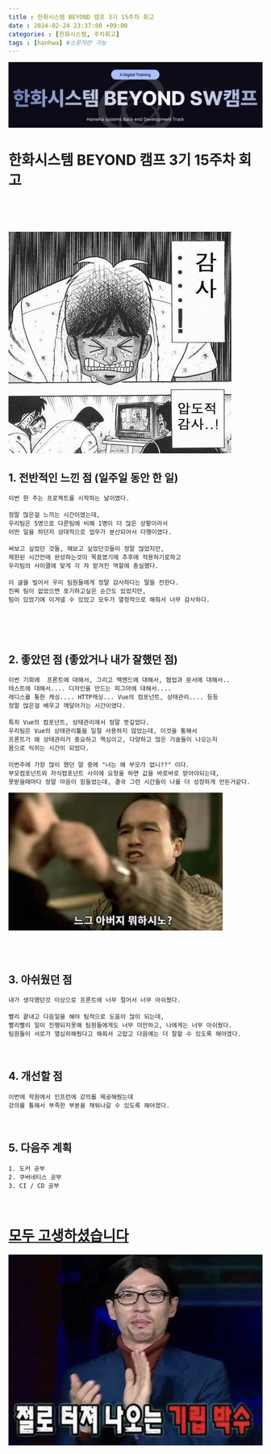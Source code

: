 ```yaml
---
title : 한화시스템 BEYOND 캠프 3기 15주차 회고
date : 2024-02-24 23:37:00 +09:00
categories : [한화시스템, 주차회고]
tags : [hanhwa] #소문자만 가능
---
```


![hanhwa-screenshot](/assets/img/post20231118/hanhwa_logo.png)

# 한화시스템 BEYOND 캠프 3기 15주차 회고 



<br><br><br>


![hanhwa-screenshot](/assets/img/post20240224week15/week15_01.png)
## 1. 전반적인 느낀 점 (일주일 동안 한 일)
    이번 한 주는 프로젝트를 시작하는 날이였다.

    정말 많은걸 느끼는 시간이였는데,
    우리팀은 5명으로 다른팀에 비해 1명이 더 많은 상황이라서
    어떤 일을 하던지 상대적으로 업무가 분산되어서 다행이였다.

    써보고 싶었던 것들, 해보고 싶었던것들이 정말 많았지만,
    제한된 시간안에 완성하는것이 목표였기에 추후에 적용하기로하고
    우리팀의 사이클에 맞게 각 자 맡겨진 역할에 충실했다. 

    이 글을 빌어서 우리 팀원들에게 정말 감사하다는 말을 전한다.
    진짜 팀이 없었으면 포기하고싶은 순간도 있었지만, 
    팀이 있었기에 이겨낼 수 있었고 모두가 열정적으로 해줘서 너무 감사하다.


<br><br><br>

## 2. 좋았던 점 (좋았거나 내가 잘했던 점)
    이번 기회에  프론트에 대해서, 그리고 백엔드에 대해서, 협업과 문서에 대해서..
    테스트에 대해서.... 디자인을 만드는 피그마에 대해서....
    레디스를 통한 캐싱.... HTTP캐싱... Vue의 컴포넌트, 상태관리.... 등등
    정말 많은걸 배우고 깨달아가는 시간이였다.

    특히 Vue의 컴포넌트, 상태관리에서 정말 뜻깊었다.
    우리팀은 Vue의 상태관리툴을 일절 사용하지 않았는데, 이것을 통해서
    프론트가 왜 상태관리가 중요하고 핵심이고, 다양하고 많은 기술들이 나오는지
    몸으로 익히는 시간이 되었다.

    이번주에 가장 많이 했던 말 중에 "너는 왜 부모가 없니??" 이다.
    부모컴포넌트와 자식컴포넌트 사이에 요청을 하면 값을 바로바로 받아야되는데,
    못받을때마다 정말 마음이 힘들었는데, 결국 그런 시간들이 나를 더 성장하게 만든거같다.

![hanhwa-screenshot](/assets/img/post20240224week15/week15_02.png)

    
    
<br><br>

## 3. 아쉬웠던 점
    내가 생각했던것 이상으로 프론트에 너무 절어서 너무 아쉬웠다.

    빨리 끝내고 다음일을 해야 팀적으로 도움이 많이 되는데,
    빨리빨리 일이 진행되지못해 팀원들에게도 너무 미안하고, 나에게는 너무 아쉬웠다.
    팀원들이 서로가 열심히해줬다고 해줘서 고맙고 다음에는 더 잘할 수 있도록 해야겠다.
    

<br>

## 4. 개선할 점
    이번에 학원에서 인프런에 강의를 제공해줬는데
    강의를 통해서 부족한 부분을 채워나갈 수 있도록 해야겠다.
    

<br>

## 5. 다음주 계획
    1. 도커 공부
    2. 쿠버네티스 공부
    3. CI / CD 공부

<br>

<h1><U>모두 고생하셨습니다</U></h1>

![hanhwa-screenshot](/assets/img/post20240224week15/week15_03.png)

